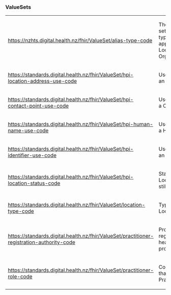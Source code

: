 <h3>ValueSets</h3>
<table class='table table-bordered table-condensed'>
<tr>
<td> <a href="http://build.fhir.org/ig/HL7NZ/nzbase/branches/master/ValueSet-location-alias-type.html">https://nzhts.digital.health.nz/fhir/ValueSet/alias-type-code</a> </td>
<td> <p>The complete set of alias types that apply to Locations and Organizations</p> </td>
<td>
<div>Location.alias.extension.value[x]</div>
</td>
<td>NZ base</td>
</tr>
<tr>
<td> <a href="http://build.fhir.org/ig/HL7NZ/hpi/branches/master/ValueSet-hpi-address-use.html">https://standards.digital.health.nz/fhir/ValueSet/hpi-location-address-use-code</a> </td>
<td> <p>Use values for an Address</p> </td>
<td>
<div>Location.address.use</div>
</td>
<td>HPI</td>
</tr>
<tr>
<td> <a href="http://build.fhir.org/ig/HL7NZ/hpi/branches/master/ValueSet-hpi-contactpoint-use.html">https://standards.digital.health.nz/fhir/ValueSet/hpi-contact-point-use-code</a> </td>
<td> <p>Use values for a ContactPoint</p> </td>
<td>
<div>Location.telecom.use</div>
<div>Organization.telecom.use</div>
<div>PractitionerRole.telecom.use</div>
</td>
<td>HPI</td>
</tr>
<tr>
<td> <a href="http://build.fhir.org/ig/HL7NZ/hpi/branches/master/ValueSet-hpi-humanname-use.html">https://standards.digital.health.nz/fhir/ValueSet/hpi-human-name-use-code</a> </td>
<td> <p>Use values for a HumanName</p> </td>
<td>
<div>Practitioner.name.use</div>
</td>
<td>HPI</td>
</tr>
<tr>
<td> <a href="http://build.fhir.org/ig/HL7NZ/hpi/branches/master/ValueSet-hpi-identifier-use.html">https://standards.digital.health.nz/fhir/ValueSet/hpi-identifier-use-code</a> </td>
<td> <p>Use values for an identifier</p> </td>
<td>
<div>Practitioner.identifier.system</div>
<div>Practitioner.identifier.system</div>
</td>
<td>HPI</td>
</tr>
<tr>
<td> <a href="http://build.fhir.org/ig/HL7NZ/hpi/branches/master/ValueSet-location-status.html">https://standards.digital.health.nz/fhir/ValueSet/hpi-location-status-code</a> </td>
<td> <p>Status of Location - is it still in use</p> </td>
<td>
<div>Location.status</div>
</td>
<td>HPI</td>
</tr>
<tr>
<td> <a href="http://build.fhir.org/ig/HL7NZ/hpi/branches/master/ValueSet-location-type.html">https://standards.digital.health.nz/fhir/ValueSet/location-type-code</a> </td>
<td> <p>Type of Location</p> </td>
<td>
<div>Location.type</div>
</td>
<td>HPI</td>
</tr>
<tr>
<td> <a href="http://build.fhir.org/ig/HL7NZ/hpi/branches/master/ValueSet-practitioner-registration-authority.html">https://standards.digital.health.nz/fhir/ValueSet/practitioner-registration-authority-code</a> </td>
<td> <p>Professional registration the healthcare provider has</p> </td>
<td>
<div>Practitioner.qualification.code</div>
</td>
<td>HPI</td>
</tr>
<tr>
<td> <a href="http://build.fhir.org/ig/HL7NZ/hpi/branches/master/ValueSet-practitionerrole-codes.html">https://standards.digital.health.nz/fhir/ValueSet/practitioner-role-code</a> </td>
<td> <p>Coded roles that can be in a PractitionerRole</p> </td>
<td>
<div>PractitionerRole.code</div>
</td>
<td>HPI</td>
</tr>